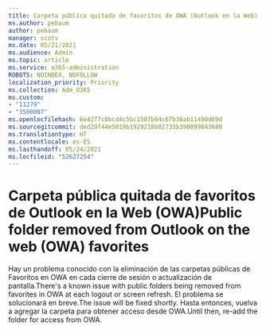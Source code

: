 ```yaml
---
title: Carpeta pública quitada de favoritos de OWA (Outlook en la Web)
ms.author: pebaum
author: pebaum
manager: scotv
ms.date: 05/21/2021
ms.audience: Admin
ms.topic: article
ms.service: o365-administration
ROBOTS: NOINDEX, NOFOLLOW
localization_priority: Priority
ms.collection: Adm_O365
ms.custom:
- "11279"
- "3500007"
ms.openlocfilehash: 6e4277c0bcd4c5bc1507b04c67b36ab11490d69d
ms.sourcegitcommit: ded29f44e5019b1929218b02733b390899843680
ms.translationtype: HT
ms.contentlocale: es-ES
ms.lasthandoff: 05/24/2021
ms.locfileid: "52627254"
---
```

# <a name="public-folder-removed-from-outlook-on-the-web-owa-favorites"></a><span data-ttu-id="51979-102">Carpeta pública quitada de favoritos de Outlook en la Web (OWA)</span><span class="sxs-lookup"><span data-stu-id="51979-102">Public folder removed from Outlook on the web (OWA) favorites</span></span>

<span data-ttu-id="51979-103">Hay un problema conocido con la eliminación de las carpetas públicas de Favoritos en OWA en cada cierre de sesión o actualización de pantalla.</span><span class="sxs-lookup"><span data-stu-id="51979-103">There's a known issue with public folders being removed from favorites in OWA at each logout or screen refresh.</span></span> <span data-ttu-id="51979-104">El problema se solucionará en breve.</span><span class="sxs-lookup"><span data-stu-id="51979-104">The issue will be fixed shortly.</span></span> <span data-ttu-id="51979-105">Hasta entonces, vuelva a agregar la carpeta para obtener acceso desde OWA.</span><span class="sxs-lookup"><span data-stu-id="51979-105">Until then, re-add the folder for access from OWA.</span></span>